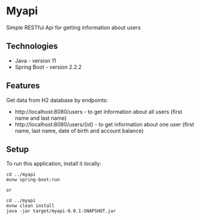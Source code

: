 # Myapi
Simple RESTful Api for getting information about users

## Technologies
* Java - version 11
* Spring Boot - version 2.2.2

## Features
Get data from H2 database by endpoints:
* http://localhost:8080/users - to get information about all users (first name and last name)
* http://localhost:8080/users/{id} - to get information about one user (first name, last name, date of birth and account balance)

## Setup
To run this application, install it locally:
```
cd ../myapi
mvnw spring-boot:run

or

cd ../myapi
mvnw clean install
java -jar target/myapi-0.0.1-SNAPSHOT.jar
```
